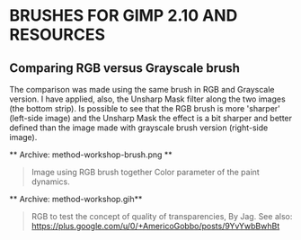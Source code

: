 # BRUSHES FOR GIMP 2.10 AND RESOURCES

## Comparing RGB versus Grayscale brush
The comparison was made using the same brush in RGB and Grayscale version.
I have applied, also, the Unsharp Mask filter along the two images (the bottom strip).
Is possible to see that the RGB brush is more 'sharper' (left-side image) and the Unsharp Mask the effect is a bit sharper and better defined than the image made with grayscale brush version (right-side image).

** Archive: method-workshop-brush.png **
> Image using RGB brush together Color parameter of the paint dynamics.


** Archive: method-workshop.gih**
> RGB to test the concept of quality of transparencies, By Jag.
> See also: https://plus.google.com/u/0/+AmericoGobbo/posts/9YvYwbBwhBt
